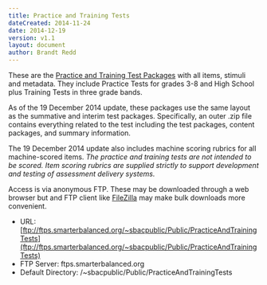 ```yaml
---
title: Practice and Training Tests
dateCreated: 2014-11-24
date: 2014-12-19
version: v1.1
layout: document
author: Brandt Redd
---
```

These are the [Practice and Training Test Packages](ftp://ftps.smarterbalanced.org/~sbacpublic/Public/PracticeAndTrainingTests) with all items, stimuli and metadata. They include Practice Tests for grades 3-8 and High School plus Training Tests in three grade bands.

As of the 19 December 2014 update, these packages use the same layout as the summative and interim test packages. Specifically, an outer .zip file contains everything related to the test including the test packages, content packages, and summary information.

The 19 December 2014 update also includes machine scoring rubrics for all machine-scored items. *The practice and training tests are not intended to be scored. Item scoring rubrics are supplied strictly to support development and testing of assessment delivery systems.*

Access is via anonymous FTP. These may be downloaded through a web browser but and FTP client like [FileZilla](https://filezilla-project.org/download.php?type=client) may make bulk downloads more convenient.

* URL: [ftp://ftps.smarterbalanced.org/~sbacpublic/Public/PracticeAndTrainingTests](ftp://ftps.smarterbalanced.org/~sbacpublic/Public/PracticeAndTrainingTests)
* FTP Server: ftps.smarterbalanced.org
* Default Directory: /~sbacpublic/Public/PracticeAndTrainingTests

